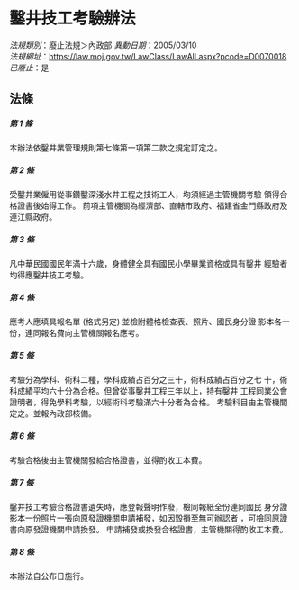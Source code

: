 # 鑿井技工考驗辦法

*法規類別*：廢止法規＞內政部
*異動日期*：2005/03/10  
*法規網址*：https://law.moj.gov.tw/LawClass/LawAll.aspx?pcode=D0070018
*已廢止*：是


## 法條
##### 第 1 條
本辦法依鑿井業管理規則第七條第一項第二款之規定訂定之。

##### 第 2 條
受鑿井業僱用從事鑽鑿深淺水井工程之技術工人，均須經過主管機關考驗
領得合格證書後始得工作。
前項主管機關為經濟部、直轄市政府、福建省金門縣政府及連江縣政府。

##### 第 3 條
凡中華民國國民年滿十六歲，身體健全具有國民小學畢業資格或具有鑿井
經驗者均得應鑿井技工考驗。

##### 第 4 條
應考人應填具報名單 (格式另定) 並檢附體格檢查表、照片、國民身分證
影本各一份，連同報名費向主管機關報名應考。

##### 第 5 條
考驗分為學科、術科二種，學科成績占百分之三十，術科成績占百分之七
十，術科成績平均六十分為合格。但曾從事鑿井工程三年以上，持有鑿井
工程同業公會證明者，得免學科考驗，以經術科考驗滿六十分者為合格。
考驗科目由主管機關定之。並報內政部核備。

##### 第 6 條
考驗合格後由主管機關發給合格證書，並得酌收工本費。

##### 第 7 條
鑿井技工考驗合格證書遺失時，應登報聲明作廢，檢同報紙全份連同國民
身分證影本一份照片一張向原發證機關申請補發，如因毀損至無可辦認者
，可檢同原證書向原發證機關申請換發。
申請補發或換發合格證書，主管機關得酌收工本費。

##### 第 8 條
本辦法自公布日施行。


